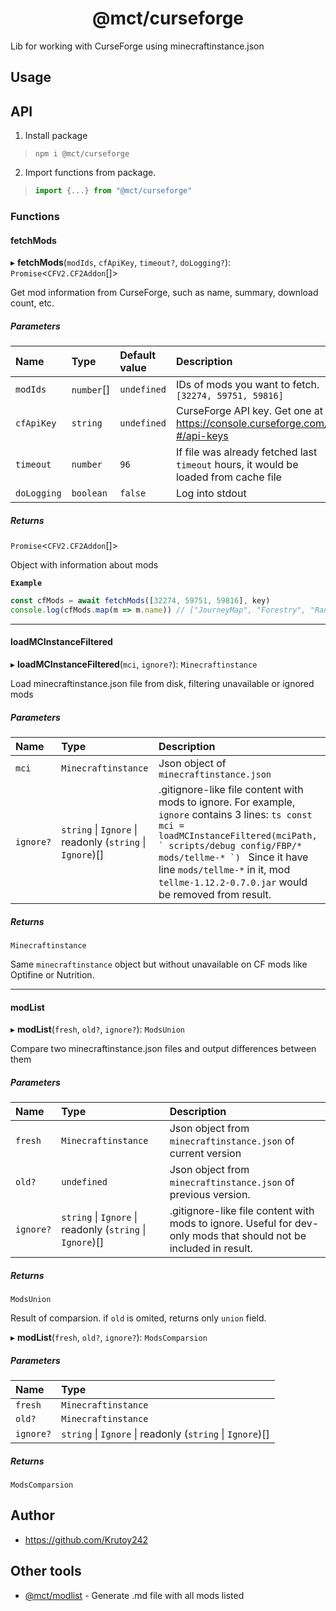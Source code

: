 <h1 align="center">@mct/curseforge</h1>

Lib for working with CurseForge using minecraftinstance.json

<!-- extended_desc --><!-- /extended_desc -->

## Usage



## API
1. Install package
  > ```shell
  > npm i @mct/curseforge
  > ```

2. Import functions from package.
  > ```ts
  > import {...} from "@mct/curseforge"
  > ```


### Functions

#### fetchMods

▸ **fetchMods**(`modIds`, `cfApiKey`, `timeout?`, `doLogging?`): `Promise`<`CFV2.CF2Addon`[]\>

Get mod information from CurseForge, such as name, summary, download count, etc.

##### Parameters

| Name | Type | Default value | Description |
| :------ | :------ | :------ | :------ |
| `modIds` | `number`[] | `undefined` | IDs of mods you want to fetch. `[32274, 59751, 59816]` |
| `cfApiKey` | `string` | `undefined` | CurseForge API key. Get one at https://console.curseforge.com/?#/api-keys |
| `timeout` | `number` | `96` | If file was already fetched last `timeout` hours, it would be loaded from cache file |
| `doLogging` | `boolean` | `false` | Log into stdout |

##### Returns

`Promise`<`CFV2.CF2Addon`[]\>

Object with information about mods

**`Example`**

```ts
const cfMods = await fetchMods([32274, 59751, 59816], key)
console.log(cfMods.map(m => m.name)) // ["JourneyMap", "Forestry", "Random Things"]
```

___

#### loadMCInstanceFiltered

▸ **loadMCInstanceFiltered**(`mci`, `ignore?`): `Minecraftinstance`

Load minecraftinstance.json file from disk, filtering unavailable or ignored mods

##### Parameters

| Name | Type | Description |
| :------ | :------ | :------ |
| `mci` | `Minecraftinstance` | Json object of `minecraftinstance.json` |
| `ignore?` | `string` \| `Ignore` \| readonly (`string` \| `Ignore`)[] | .gitignore-like file content with mods to ignore. For example, `ignore` contains 3 lines: ```ts const mci = loadMCInstanceFiltered(mciPath, ` scripts/debug config/FBP/* mods/tellme-* `) ``` Since it have line `mods/tellme-*` in it, mod `tellme-1.12.2-0.7.0.jar` would be removed from result. |

##### Returns

`Minecraftinstance`

Same `minecraftinstance` object but without unavailable on CF mods like Optifine or Nutrition.

___

#### modList

▸ **modList**(`fresh`, `old?`, `ignore?`): `ModsUnion`

Compare two minecraftinstance.json files and output differences between them

##### Parameters

| Name | Type | Description |
| :------ | :------ | :------ |
| `fresh` | `Minecraftinstance` | Json object from `minecraftinstance.json` of current version |
| `old?` | `undefined` | Json object from `minecraftinstance.json` of previous version. |
| `ignore?` | `string` \| `Ignore` \| readonly (`string` \| `Ignore`)[] | .gitignore-like file content with mods to ignore. Useful for dev-only mods that should not be included in result. |

##### Returns

`ModsUnion`

Result of comparsion.
if `old` is omited, returns only `union` field.

▸ **modList**(`fresh`, `old?`, `ignore?`): `ModsComparsion`

##### Parameters

| Name | Type |
| :------ | :------ |
| `fresh` | `Minecraftinstance` |
| `old?` | `Minecraftinstance` |
| `ignore?` | `string` \| `Ignore` \| readonly (`string` \| `Ignore`)[] |

##### Returns

`ModsComparsion`

## Author

* https://github.com/Krutoy242

## Other tools


* [@mct/modlist](https://github.com/Krutoy242/mc-tools/tree/master/packages/modlist) - Generate .md file with all mods listed

